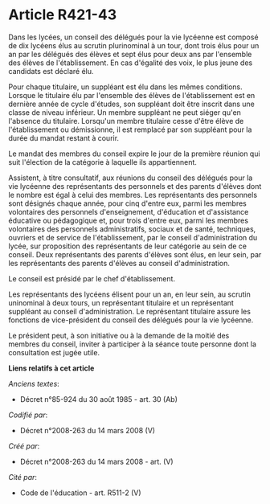 # Article R421-43

Dans les lycées, un conseil des délégués pour la vie lycéenne est composé de dix lycéens élus au scrutin plurinominal à un
tour, dont trois élus pour un an par les délégués des élèves et sept élus pour deux ans par l'ensemble des élèves de
l'établissement. En cas d'égalité des voix, le plus jeune des candidats est déclaré élu.

Pour chaque titulaire, un suppléant est élu dans les mêmes conditions. Lorsque le titulaire élu par l'ensemble des élèves de
l'établissement est en dernière année de cycle d'études, son suppléant doit être inscrit dans une classe de niveau inférieur.
Un membre suppléant ne peut siéger qu'en l'absence du titulaire. Lorsqu'un membre titulaire cesse d'être élève de
l'établissement ou démissionne, il est remplacé par son suppléant pour la durée du mandat restant à courir.

Le mandat des membres du conseil expire le jour de la première réunion qui suit l'élection de la catégorie à laquelle ils
appartiennent.

Assistent, à titre consultatif, aux réunions du conseil des délégués pour la vie lycéenne des représentants des personnels et
des parents d'élèves dont le nombre est égal à celui des membres. Les représentants des personnels sont désignés chaque
année, pour cinq d'entre eux, parmi les membres volontaires des personnels d'enseignement, d'éducation et d'assistance
éducative ou pédagogique et, pour trois d'entre eux, parmi les membres volontaires des personnels administratifs, sociaux et
de santé, techniques, ouvriers et de service de l'établissement, par le conseil d'administration du lycée, sur proposition
des représentants de leur catégorie au sein de ce conseil. Deux représentants des parents d'élèves sont élus, en leur sein,
par les représentants des parents d'élèves au conseil d'administration.

Le conseil est présidé par le chef d'établissement.

Les représentants des lycéens élisent pour un an, en leur sein, au scrutin uninominal à deux tours, un représentant titulaire
et un représentant suppléant au conseil d'administration. Le représentant titulaire assure les fonctions de vice-président du
conseil des délégués pour la vie lycéenne.

Le président peut, à son initiative ou à la demande de la moitié des membres du conseil, inviter à participer à la séance
toute personne dont la consultation est jugée utile.

**Liens relatifs à cet article**

_Anciens textes_:

  - Décret n°85-924 du 30 août 1985 - art. 30 (Ab)

_Codifié par_:

  - Décret n°2008-263 du 14 mars 2008 (V)

_Créé par_:

  - Décret n°2008-263 du 14 mars 2008 - art. (V)

_Cité par_:

  - Code de l'éducation - art. R511-2 (V)
